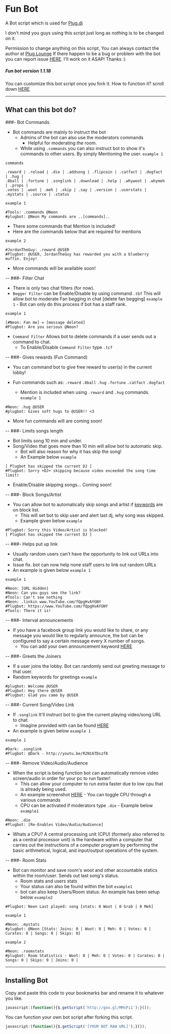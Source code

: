 Fun Bot
=======

A Bot script which is used for [Plug.dj](http://plug.dj/communities/)

I don't mind you guys using this script just long as nothing is to be changed on it.

Permission to change anything on this script, You can always contact the author at
[Plug Lounge](http://goo.gl/cMMMc1)
If there happen to be a bug or problem with the bot you can report issue [HERE](https://github.com/DJ-Neon05/Fun-Bot/issues). I'll work on it ASAP! Thanks :)

##### Fun bot version 1.1.18

You can customize this bot script once you fork it.
How to function it? scroll down [HERE](https://github.com/DJ-Neon05/Fun-Bot#installing-bot)

---
## What can this bot do? ##

###- Bot Commands
- Bot commands are mainly to instruct the bot
  - Admins of the bot can also use the moderators commands
      - Helpful for moderating the room.
  - While using `.commands` you can also instruct bot to show it's commands to other users. By simply Mentioning the user. `example 1`
  
`commands`

```
.reward | .reload | .die | .addsong | .flipcoin | .catfact | .dogfact | .hug | 
.8ball | .fortune | .songlink | .download | .help | .whywoot | .whymeh | .props | 
.votes | .woot | .meh | .skip | .say | .version | .userstats | .mystats | .source | .status
```
`example 1`
```
#Tools: .commands @Neon
#plugbot: @Neon My commands are ..[commands]..
```

- There some commands that Mention is included!
- Here are the commands below that are required for mentions

`example 2`
```
#JordanTheGuy: .reward @USER
#Plugbot: @USER, JordanTheGuy has rewarded you with a blueberry muffin. Enjoy!
```
- More commands will be available soon!

--
###- Filter Chat
- There is only two chat filters (for now).
- `Begger Filter` can be Enable/Disable by using command `.tbf` This will allow bot to moderate Fan begging in chat [delete fan begging] `example 1`
      - Bot can only do this process if bot has a staff rank.

`example 1`
```
[#Neon: Fan me] = [message deleted]
#Plugbot: Are you serious @Neon?
```
- `Command Filter` Allows bot to delete commands if a user sends out a command to chat.
  - To Enable/Disable `Command Filter` type `.tcf`

--
###- Gives rewards (Fun Command)
- You can command bot to give free reward to user(s) in the current lobby!
- Fun commands such as:
`.reward`
`.8ball`
`.hug`
`.fortune`
`.catfact`
`.dogfact`

    - Mention is included when using `.reward` and `.hug` commands.
`example 1` 
```
#Neon: .hug @USER
#plugbot: Gives soft hugs to @USER!! <3
```
- More fun commands will are coming soon!

--
###- Limits songs length
- Bot limits song 10 min and under.
- Song/Video that goes more than 10 min will allow bot to automatic skip. 
  - Bot will also reason for why it has skip the song!
  - An Example below
`example`

```
[ Plugbot has skipped the current DJ ]
#Plugbot: Sorry +DJ+ skipping because video exceeded the song time limit!
```
- Enable/Disable skipping songs... Coming soon!

--
###- Block Songs/Artist
- You can allow bot to automatically skip songs and artist if [keywords](https://github.com/DJ-Neon05/Fun-Bot/blob/master/Bot/Fun.js#L83) are on block list.
    - This will set bot to skip user and alert last dj, why song was skipped.
    - Example given below
`example`

```
#Plugbot: Sorry this Video/Artist is blocked!
[ Plugbot has skipped the current DJ ]
```

--
###- Helps put up link
- Usually random users can't have the opportunity to link out URLs into chat.
- Issue fix. bot can now help none staff users to link out random URLs
- An example is given below `example 1`

`example 1`
```
#Neon: [URL Hidden]
#Neon: Can you guys see the link?
#Tools: Can't see nothing
#Neon: .linkin www.YouTube.com/fQpgHvAYGNY
#Plugbot: https://www.YouTube.com/fQpgHvAYGNY
#Tools: There it is!
```

--
###- Interval announcements

- If you have a facebook group link you would like to share, or any message you would like to regularly announce, the bot can be configured to say a certain message every X number of songs.
    - You can add your own announcement keyword [HERE](https://github.com/DJ-Neon05/Fun-Bot/blob/master/Bot/Fun.js#L79) 

--
###- Greets the Joiners
- If a user joins the lobby. Bot can randomly send out greeting message to that user.
- Random keywords for greetings
`example`

```
#plugbot: Welcome @USER 
#Plugbot: Hey there @USER
#Plugbot: Glad you came by @USER
```

--
###- Current Song/Video Link
  - If `.songlink` It'll instruct bot to give the current playing video/song URL to chat.
    - Imagine provided with can be found [HERE](http://i1328.photobucket.com/albums/w536/Tawi_Bien/songlink_zps934f6316.png?t=1394283093)
  - An example is given below `example 1`

`example 1`
```
#Dark: .songlink
#Plugbot: @Dark - http://youtu.be/R2N16TDszf8
```
--
###- Remove Video/Audio/Audience
- When the script is being function bot can automatically remove video screen/audio in order for your pc to run faster!
  - This can allow your computer to run extra faster due to low cpu that is already being used.
  - An example screenshot [HERE](http://i1328.photobucket.com/albums/w536/Tawi_Bien/funbot_zpse09a0525.png)
        - You can toggle CPU through a various commands
  - CPU can be activated if moderators type `.die` 
        - Example below `example1`

```
#Neon: .die
#Plugbot: [Re-Enables Video/Audio/Audience]
```
  - Whats a CPU? A central processing unit (CPU) (formerly also referred to as a central processor unit) is the hardware within a computer that carries out the instructions of a computer program by performing the basic arithmetical, logical, and input/output operations of the system.

--
###- Room Stats
- Bot can monitor and save room's woot and other accountable statics within the room/user. Sends out last song's status.
  - Room stats and users stats
  - Your status can also be found within the bot `example1`
  - bot can also keep Users/Room status. An example has been setup below `example2`

```
#Plugbot: Neon Last played: song [stats: 0 Woot | 0 Grab | 0 Meh]
```
`example 1`
```
#Neon: .mystats
#plugbot: @Neon [Stats: Joins: 0 | Woot: 0 | Meh: 0 | Votes: 0 | Curates: 0 | Songs: 0 | Skips: 0]
```
`example 2`
```
#Neon: .roomstats
#plugbot: Room Statistics - Woot: 0 | Meh: 0 | Votes: 0 | Curates: 0 | Songs: 0 | Skips: 0 | Joins: 0 |
```


---
## Installing Bot
Copy and paste this code to your bookmarks bar and rename it to whatever you like.
```Javascript
javascript:(function(){$.getScript('http://goo.gl/MMsPi1');}());
```
You can function your own bot script after forking this script.
```JavaScript
javascript:(function(){$.getScript('[YOUR BOT RAW URL]');}());
```
